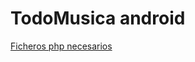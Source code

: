# TodoMusica android

[Ficheros php necesarios](https://drive.google.com/open?id=1UstHLbP--_262q17b_tiUqhlwC--2lxw)